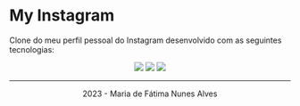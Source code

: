 # My Instagram

Clone do meu perfil pessoal do Instagram desenvolvido com as seguintes tecnologias:

<p align="center"><img src="https://img.shields.io/badge/HTML5-E34F26?style=for-the-badge&logo=html5&logoColor=white
">
<img src="https://img.shields.io/badge/CSS3-1572B6?style=for-the-badge&logo=css3&logoColor=white">
<img src="https://img.shields.io/badge/Bootstrap-563D7C?style=for-the-badge&logo=bootstrap&logoColor=white"></p>

<hr>
<p align="center">2023 - Maria de Fátima Nunes Alves</p>
